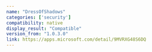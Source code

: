 ```yaml
---
name: "DressOfShadows"
categories: ['security']
compatibility: native
display_result: "Compatible"
version_from: "1.0.3.0"
link: https://apps.microsoft.com/detail/9MVRXG48S6DQ
---
```

